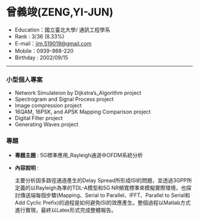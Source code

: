 # 曾義竣(ZENG,YI-JUN)
- Education：國立臺北大學/ 通訊工程學系
- Rank : 3/36 (8.33%)
- E-mail：jim.519019@gmail.com
- Mobile：0939-988-220
- Birthday : 2002/09/15
<hr>

### 小型個人專案
- Network Simulateion by Dijkstra’s_Algorithm project
- Spectrogram and Signal Process project
- Image compression project
- 16QAM, 16PSK, and APSK Mapping Comparison project
- Digital Filter project
- Generating Waves project
  
### 專題
- **專題主題** : 5G標準應用_Rayleigh通道中OFDM系統分析  
- **內容說明** :

  主要分析因多路徑通道產生的Delay Spread所形成ISI的問題，並透過3GPP所定義的以Rayleigh為準的TDL-A模型和5G NR頻寬標準來模擬實際環境，也探討傳送端每個步驟(Mapping、Serial to Parallel、IFFT、Parallel to Serial和Add Cyclic Prefix)的過程是如何避免ISI的效應產生。整個過程以Matlab方式進行實現，最終以Latex形式完成整體報告。
